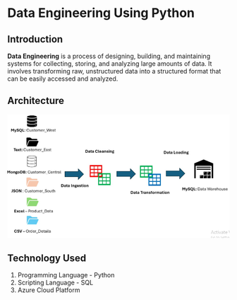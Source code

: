 # Data Engineering Using Python
## Introduction
**Data Engineering** is a process of designing, building, and maintaining systems for collecting, storing, and analyzing large amounts of data. It involves transforming raw, unstructured data into a structured format that can be easily accessed and analyzed.

## Architecture
![Project Architecture](Flow.PNG)

## Technology Used
1. Programming Language - Python
2. Scripting Language - SQL
3. Azure Cloud Platform
